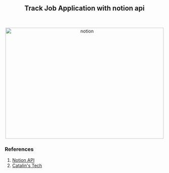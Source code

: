 <h2 align ="center">Track Job Application with notion api </h2>
<br>
<p align ="center">
<img width="500" height="350" src="media/image.png" alt="notion">
</p>

### References
1. [Notion API](https://developers.notion.com/)
2. [Catalin's Tech](https://catalins.tech/)
